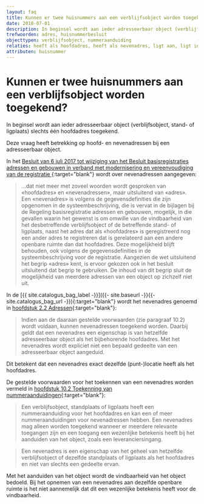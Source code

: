 ```yaml
---
layout: faq
title: Kunnen er twee huisnummers aan een verblijfsobject worden toegekend?
date: 2018-07-01
description: In beginsel wordt aan ieder adresseerbaar object (verblijfsobject, stand- of ligplaats) slechts één hoofdadres toegekend. Indien aan de daaraan gestelde voorwaarden wordt voldaan, kunnen nevenadressen toegekend worden.
trefwoorden: adres, huisnummerbesluit
objecttypen: verblijfsobject, nummeraanduiding
relaties: heeft als hoofdadres, heeft als nevenadres, ligt aan, ligt in
attributen: huisnummer
---
```


# Kunnen er twee huisnummers aan een verblijfsobject worden toegekend?

In beginsel wordt aan ieder adresseerbaar object (verblijfsobject, stand- of ligplaats) slechts één hoofdadres toegekend.

Deze vraag heeft betrekking op hoofd- en nevenadressen bij een adresseerbaar object.

In het [Besluit van 6 juli 2017 tot wijziging van het Besluit basisregistraties adressen en gebouwen in verband met modernisering en vereenvoudiging van de registratie ](https://zoek.officielebekendmakingen.nl/stb-2017-311.html){:target="blank"} wordt over nevenadressen aangegeven:

>...dat niet meer met zoveel woorden wordt gesproken van «hoofdadres» en «nevenadressen», maar uitsluitend van «adres». Een «nevenadres» is volgens de gegevensdefinities die zijn opgenomen in de systeembeschrijving, die is vervat in de bijlagen bij de Regeling basisregistratie adressen en gebouwen, mogelijk, in die gevallen waarin het gewenst is om omwille van de vindbaarheid van het desbetreffende verblijfsobject of de betreffende stand- of ligplaats, naast het adres dat als «hoofdadres» is geregistreerd nog een ander adres te registreren dat is gerelateerd aan een andere openbare ruimte dan dat hoofdadres. Deze mogelijkheid blijft behouden, ook volgens de gegevensdefinities in de systeembeschrijving voor de registratie. Aangezien de wet uitsluitend het begrip «adres» kent, is ervoor gekozen ook in het besluit uitsluitend dat begrip te gebruiken. De inhoud van dit begrip sluit de mogelijkheid van meerdere adressen van een object op zichzelf niet uit.

In de [{{ site.catalogus_bag_label -}}]({{- site.baseurl -}}{{- site.catalogus_bag_url -}}){:target="blank"} wordt het nevenadres genoemd in [hoofdstuk 2.2 Adressen](https://imbag.github.io/catalogus/hoofdstukken/ontwerpprincipes#22-adressen){:target="blank"}:

> Indien aan de daaraan gestelde voorwaarden (zie paragraaf 10.2) wordt voldaan, kunnen nevenadressen toegekend worden. Daarbij geldt dat een nevenadres een eigenschap is van hetzelfde adresseerbaar object als het bijbehorende hoofdadres. Met het nevenadres wordt expliciet niet een bepaald gedeelte van een adresseerbaar object aangeduid.

Dit betekent dat een nevenadres exact dezelfde (punt-)locatie heeft als het hoofdadres.

De gestelde voorwaarden voor het toekennen van een nevenadres worden vermeld in [hoofdstuk 10.2 Toekenning van nummeraanduidingen](https://imbag.github.io/catalogus/hoofdstukken/objectafbakening#102-toekenning-van-nummeraanduidingen){:target="blank"}:

> Een verblijfsobject, standplaats of ligplaats heeft een nummeraanduiding voor het hoofdadres en kan een of meer nummeraanduidingen voor nevenadressen hebben. Een nevenadres mag alleen worden toegekend wanneer er meerdere relevante toegangen zijn en een toegang een wezenlijke betekenis heeft bij het aanduiden van het object, zoals een leveranciersingang.

> Een nevenadres is een eigenschap van het geheel van hetzelfde verblijfsobject of dezelfde standplaats of ligplaats als het hoofdadres en niet van slechts een gedeelte ervan.

Met het aanduiden van het object wordt de vindbaarheid van het object bedoeld. Bij het opnemen van een nevenadres aan dezelfde openbare ruimte is het niet aannemelijk dat dit een wezenlijke betekenis heeft voor de vindbaarheid.

